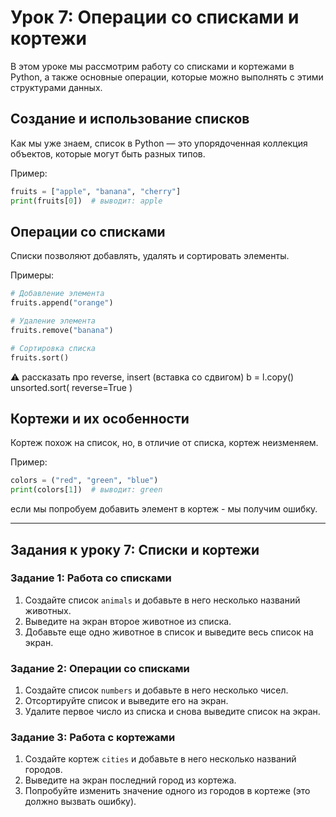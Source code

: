 # Урок 7: Операции со списками и кортежи

В этом уроке мы рассмотрим работу со списками и кортежами в Python, а также основные операции, которые можно выполнять с этими структурами данных.

## Создание и использование списков

Как мы уже знаем, список в Python — это упорядоченная коллекция объектов, которые могут быть разных типов.

Пример:
```python
fruits = ["apple", "banana", "cherry"]
print(fruits[0])  # выводит: apple
```

## Операции со списками

Списки позволяют добавлять, удалять и сортировать элементы.

Примеры:
```python
# Добавление элемента
fruits.append("orange")

# Удаление элемента
fruits.remove("banana")

# Сортировка списка
fruits.sort()
```

⚠️ рассказать про reverse, insert (вставка со сдвигом)
 b = l.copy()
 unsorted.sort( reverse=True )





## Кортежи и их особенности

Кортеж похож на список, но, в отличие от списка, кортеж неизменяем.

Пример:
```python
colors = ("red", "green", "blue")
print(colors[1])  # выводит: green
```
если мы попробуем добавить элемент в кортеж - мы получим ошибку.

---

## Задания к уроку 7: Списки и кортежи

### Задание 1: Работа со списками

1. Создайте список `animals` и добавьте в него несколько названий животных.
2. Выведите на экран второе животное из списка.
3. Добавьте еще одно животное в список и выведите весь список на экран.

### Задание 2: Операции со списками

1. Создайте список `numbers` и добавьте в него несколько чисел.
2. Отсортируйте список и выведите его на экран.
3. Удалите первое число из списка и снова выведите список на экран.

### Задание 3: Работа с кортежами

1. Создайте кортеж `cities` и добавьте в него несколько названий городов.
2. Выведите на экран последний город из кортежа.
3. Попробуйте изменить значение одного из городов в кортеже (это должно вызвать ошибку).

